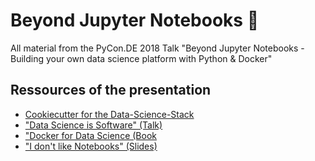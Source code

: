 # Beyond Jupyter Notebooks 🚀
All material from the PyCon.DE 2018 Talk "Beyond Jupyter Notebooks - Building your own data science platform with Python &amp; Docker"
## Ressources of the presentation
- [Cookiecutter for the Data-Science-Stack](https://github.com/jgoerner/data-science-stack-cookiecutter)
- ["Data Science is Software" (Talk)](https://www.youtube.com/watch?v=EKUy0TSLg04)
- ["Docker for Data Science (Book](https://www.apress.com/de/book/9781484230114?gclid=Cj0KCQjw6rXeBRD3ARIsAD9ni9B1crDoB8dKA1JPVozmrYjuUglWCJMZuIW-KRTj1tn6qS-N4o96d94aAvDeEALw_wcB)
- ["I don't like Notebooks" (Slides)](https://docs.google.com/presentation/d/1n2RlMdmv1p25Xy5thJUhkKGvjtV-dkAIsUXP-AL4ffI/edit)
